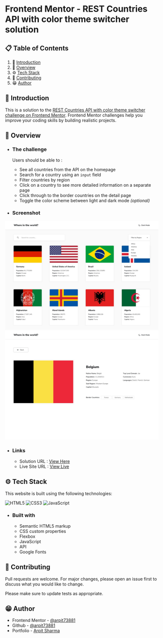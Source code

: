 # Frontend Mentor - REST Countries API with color theme switcher solution

## 📋 <a name="table">Table of Contents</a>

1. 🤖 [Introduction](#introduction)
2. 🔋 [Overview](#overview)
3. ⚙️ [Tech Stack](#techstack)
4. 🚀 [Contributing](#contribute)
5. 😁 [Author](#author)

## <a name="introduction">🤖 Introduction</a>

This is a solution to the [REST Countries API with color theme switcher challenge on Frontend Mentor](https://www.frontendmentor.io/challenges/rest-countries-api-with-color-theme-switcher-5cacc469fec04111f7b848ca). Frontend Mentor challenges help you improve your coding skills by building realistic projects. 

## <a name="overview">🔋 Overview</a>

- ### The challenge

  Users should be able to :
    - See all countries from the API on the homepage
    - Search for a country using an `input` field
    - Filter countries by region
    - Click on a country to see more detailed information on a separate page
    - Click through to the border countries on the detail page
    - Toggle the color scheme between light and dark mode *(optional)*

- ### Screenshot

![My design](./design/desktop-design-home-light.jpg)
![My design](./design/desktop-design-detail-light.jpg)

- ### Links

  - Solution URL : [View Here](https://github.com/ARPIT73881/FrontendMentor-rest-countries-api)
  - Live Site URL : [View Live](https://arpit73881.github.io/FrontendMentor-rest-countries-api/)

## <a name="techstack">⚙️ Tech Stack</a>

This website is built using the following technologies:

![HTML5](https://img.shields.io/badge/html5-%23E34F26.svg?style=for-the-badge&logo=html5&logoColor=white)
![CSS3](https://img.shields.io/badge/css3-%231572B6.svg?style=for-the-badge&logo=css3&logoColor=white)
![JavaScript](https://img.shields.io/badge/javascript-%23323330.svg?style=for-the-badge&logo=javascript&logoColor=%23F7DF1E)

- ### Built with

  - Semantic HTML5 markup
  - CSS custom properties
  - Flexbox
  - JavaScript
  - API
  - Google Fonts

## <a name="contribute"> 🚀 Contributing</a>

Pull requests are welcome. For major changes, please open an issue first
to discuss what you would like to change.

Please make sure to update tests as appropriate.

## <a name="author"> 😁 Author</a>

- Frontend Mentor - [@arpit73881](https://www.frontendmentor.io/profile/arpit73881)
- Github - [@arpit73881](https://github.com/ARPIT73881)
- Portfolio - [Arpit Sharma](https://getarpit.netlify.app)